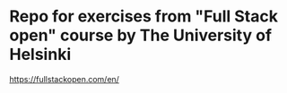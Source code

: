 # Repo for exercises from "Full Stack open" course by The University of Helsinki
https://fullstackopen.com/en/
